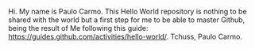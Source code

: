 Hi. My name is Paulo Carmo.
This Hello World repository is nothing to be shared with the world but a first step for me to be able to master Github, being the result of Me following this guide: https://guides.github.com/activities/hello-world/.
Tchuss,
Paulo Carmo.
